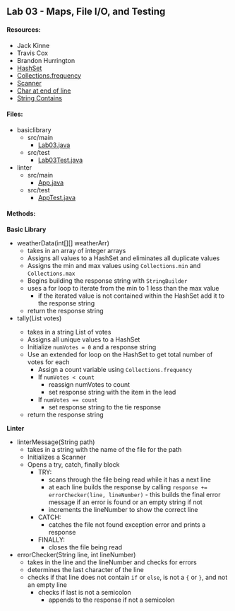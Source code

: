 ## Lab 03 - Maps, File I/O, and Testing
#### Resources:
* Jack Kinne
* Travis Cox
* Brandon Hurrington
* [HashSet](https://www.baeldung.com/java-hashset)
* [Collections.frequency](https://www.geeksforgeeks.org/java-util-collections-frequency-java-examples/)
* [Scanner](https://docs.oracle.com/javase/tutorial/essential/io/scanning.html)
* [Char at end of line](https://javarevisited.blogspot.com/2016/02/how-to-get-first-and-last-character-of-String-in-java-example.html)
* [String Contains](https://javarevisited.blogspot.com/2016/10/how-to-check-if-string-contains-another-substring-in-java-indexof-example.html)


#### Files:
* basiclibrary
  * src/main 
    * [Lab03.java](../basiclibrary/src/main/java/basiclibrary/Lab03.java)
  * src/test
    * [Lab03Test.java](../basiclibrary/src/test/java/basiclibrary/Lab03Test.java)
* linter
  * src/main
    * [App.java](../linter/src/main/java/linter/App.java)
  * src/test
    * [AppTest.java](../linter/src/test/java/linter/AppTest.java)

#### Methods:
**Basic Library**
* weatherData(int[][] weatherArr)
  * takes in an array of integer arrays
  * Assigns all values to a HashSet and eliminates all duplicate values
  * Assigns the min and max values using `Collections.min` and `Collections.max`
  * Begins building the response string with `StringBuilder`
  * uses a for loop to iterate from the min to 1 less than the max value
    * if the iterated value is not contained within the HashSet add it to the response string
  * return the response string
* tally(List<String> votes)
  * takes in a string List of votes
  * Assigns all unique values to a HashSet
  * Initialize `numVotes = 0` and a response string
  * Use an extended for loop on the HashSet to get total number of votes for each
    * Assign a count variable using `Collections.frequency`
    * If `numVotes < count`
      * reassign numVotes to count
      * set response string with the item in the lead
    * If `numVotes == count`
      * set response string to the tie response
  * return the response string

**Linter**
* linterMessage(String path)
  * takes in a string with the name of the file for the path
  * Initializes a Scanner
  * Opens a try, catch, finally block
    * TRY:
      * scans through the file being read while it has a next line
      * at each line builds the response by calling `response += errorChecker(line, lineNumber)` - this builds the final error message if an error is found or an empty string if not
      * increments the lineNumber to show the correct line
    * CATCH:
      * catches the file not found exception error and prints a response
    * FINALLY:
      * closes the file being read
* errorChecker(String line, int lineNumber)
  * takes in the line and the lineNumber and checks for errors
  * determines the last character of the line
  * checks if that line does not contain `if` or `else`, is not a `{` or `}`, and not an empty line
    * checks if last is not a semicolon
      * appends to the response if not a semicolon
  
